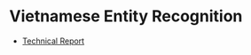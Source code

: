 # Vietnamese Entity Recognition

* [Technical Report](https://www.overleaf.com/project/6368c74db3dbfb41c792e28e)


